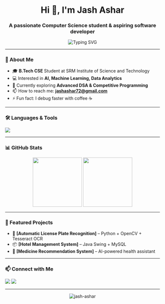 <!-- Title Section -->
<h1 align="center">Hi 👋, I'm Jash Ashar</h1>
<h3 align="center">A passionate Computer Science student & aspiring software developer</h3>

<!-- Animated Typing Effect -->
<p align="center">
  <img src="https://readme-typing-svg.herokuapp.com?size=25&duration=3000&color=00F7FF&center=true&vCenter=true&lines=AI+Enthusiast;Full+Stack+Developer;C%2B%2B+Lover;Always+Learning+New+Things" alt="Typing SVG">
</p>

---

### 🚀 About Me
- 🎓 **B.Tech CSE** Student at SRM Institute of Science and Technology  
- 💻 Interested in **AI, Machine Learning, Data Analytics**  
- 🌱 Currently exploring **Advanced DSA & Competitive Programming**  
- 📫 How to reach me: **jashashar72@gmail.com**  
- ⚡ Fun fact: I debug faster with coffee ☕

---

### 🛠️ Languages & Tools
<p align="left">
  <img src="https://skillicons.dev/icons?i=cpp,python,java,html,css,javascript,mysql,git,github,vscode,opencv" />
</p>

---

### 📊 GitHub Stats
<p align="center">
  <img height="160em" src="https://github-readme-stats.vercel.app/api?username=Jxshxr&show_icons=true&theme=tokyonight&count_private=true"/>
  <img height="160em" src="https://github-readme-streak-stats.herokuapp.com?user=Jxshxr&theme=tokyonight"/>
</p>

---

### 🌟 Featured Projects
- 🚗 **[Automatic License Plate Recognition]** – Python + OpenCV + Tesseract OCR
- 📦 **[Hotel Management System]** – Java Swing + MySQL
- 💊 **[Medicine Recommendation System]** – AI-powered health assistant

---

### 📫 Connect with Me
<p align="left">
  <a href="https://linkedin.com/in/jash-ashar" target="_blank"><img src="https://skillicons.dev/icons?i=linkedin"></a>
  <a href="mailto:your-email"><img src="https://skillicons.dev/icons?i=gmail"></a>
</p>

---

<p align="center">
  <img src="https://komarev.com/ghpvc/?username=jash-ashar&label=Profile%20Views&color=0e75b6&style=flat" alt="jash-ashar" />
</p>
